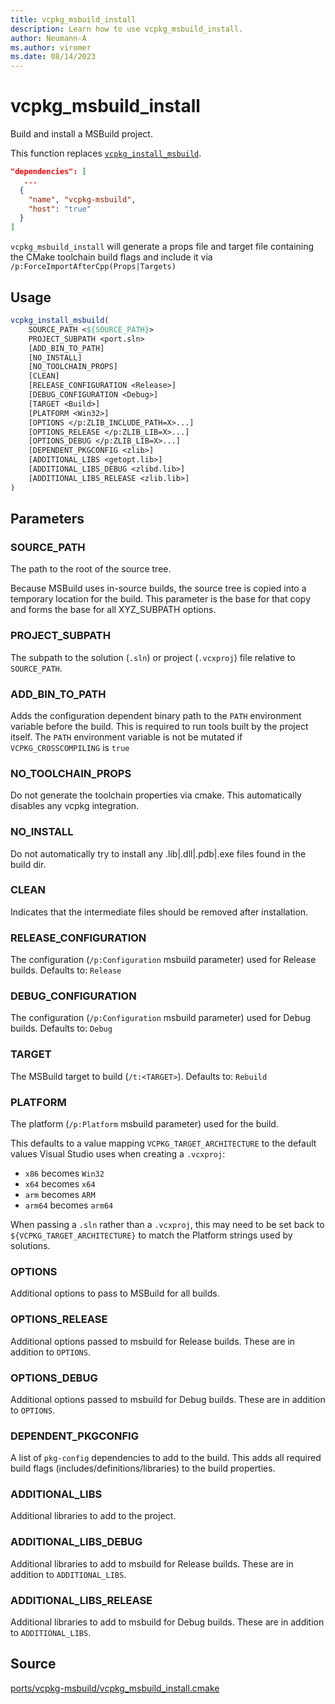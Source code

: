 ```yaml
---
title: vcpkg_msbuild_install
description: Learn how to use vcpkg_msbuild_install.
author: Neumann-A
ms.author: viromer
ms.date: 08/14/2023
---
```


# vcpkg_msbuild_install

Build and install a MSBuild project.

This function replaces [`vcpkg_install_msbuild`](vcpkg_install_msbuild.md).

```json
"dependencies": [
   ...
  { 
    "name", "vcpkg-msbuild",
    "host": "true"
  }
]
```
`vcpkg_msbuild_install` will generate a props file and target file containing the CMake toolchain build flags and include it via `/p:ForceImportAfterCpp(Props|Targets)`

## Usage

```cmake
vcpkg_install_msbuild(
    SOURCE_PATH <${SOURCE_PATH}>
    PROJECT_SUBPATH <port.sln>
    [ADD_BIN_TO_PATH]
    [NO_INSTALL]
    [NO_TOOLCHAIN_PROPS]
    [CLEAN]
    [RELEASE_CONFIGURATION <Release>]
    [DEBUG_CONFIGURATION <Debug>]
    [TARGET <Build>]
    [PLATFORM <Win32>]
    [OPTIONS </p:ZLIB_INCLUDE_PATH=X>...]
    [OPTIONS_RELEASE </p:ZLIB_LIB=X>...]
    [OPTIONS_DEBUG </p:ZLIB_LIB=X>...]
    [DEPENDENT_PKGCONFIG <zlib>]
    [ADDITIONAL_LIBS <getopt.lib>]
    [ADDITIONAL_LIBS_DEBUG <zlibd.lib>]
    [ADDITIONAL_LIBS_RELEASE <zlib.lib>]
)
```

## Parameters

### SOURCE_PATH
The path to the root of the source tree.

Because MSBuild uses in-source builds, the source tree is copied into a temporary location for the build. This
parameter is the base for that copy and forms the base for all XYZ_SUBPATH options.


### PROJECT_SUBPATH

The subpath to the solution (`.sln`) or project (`.vcxproj`) file relative to `SOURCE_PATH`.

### ADD_BIN_TO_PATH

Adds the configuration dependent binary path to the `PATH` environment variable before the build.
This is required to run tools built by the project itself. The `PATH` environment variable is not be mutated if `VCPKG_CROSSCOMPILING` is `true`

### NO_TOOLCHAIN_PROPS

Do not generate the toolchain properties via cmake. This automatically disables any vcpkg integration.

### NO_INSTALL

Do not automatically try to install any .lib|.dll|.pdb|.exe files found in the build dir.

### CLEAN

Indicates that the intermediate files should be removed after installation.

### RELEASE_CONFIGURATION

The configuration (`/p:Configuration` msbuild parameter) used for Release builds. Defaults to: `Release`

### DEBUG_CONFIGURATION

The configuration (`/p:Configuration` msbuild parameter) used for Debug builds. Defaults to: `Debug`

### TARGET

The MSBuild target to build (`/t:<TARGET>`).  Defaults to: `Rebuild`

### PLATFORM

The platform (`/p:Platform` msbuild parameter) used for the build.

This defaults to a value mapping `VCPKG_TARGET_ARCHITECTURE` to the default values Visual Studio uses when creating a `.vcxproj`:

* `x86` becomes `Win32`
* `x64` becomes `x64`
* `arm` becomes `ARM`
* `arm64` becomes `arm64`

When passing a `.sln` rather than a `.vcxproj`, this may need to be set back to `${VCPKG_TARGET_ARCHITECTURE}` to match the Platform strings used by solutions.

### OPTIONS

Additional options to pass to MSBuild for all builds.

### OPTIONS_RELEASE

Additional options passed to msbuild for Release builds. These are in addition to `OPTIONS`.

### OPTIONS_DEBUG

Additional options passed to msbuild for Debug builds. These are in addition to `OPTIONS`.

### DEPENDENT_PKGCONFIG

A list of `pkg-config` dependencies to add to the build. This adds all required build flags (includes/definitions/libraries) to the build properties.

### ADDITIONAL_LIBS

Additional libraries to add to the project.

### ADDITIONAL_LIBS_DEBUG

Additional libraries to add to msbuild for Release builds. These are in addition to `ADDITIONAL_LIBS`.

### ADDITIONAL_LIBS_RELEASE

Additional libraries to add to msbuild for Debug builds. These are in addition to `ADDITIONAL_LIBS`.

## Source

[ports/vcpkg-msbuild/vcpkg\_msbuild\_install.cmake](https://github.com/Microsoft/vcpkg/blob/master/ports/vcpkg-msbuild/vcpkg_msbuild_install.cmake)